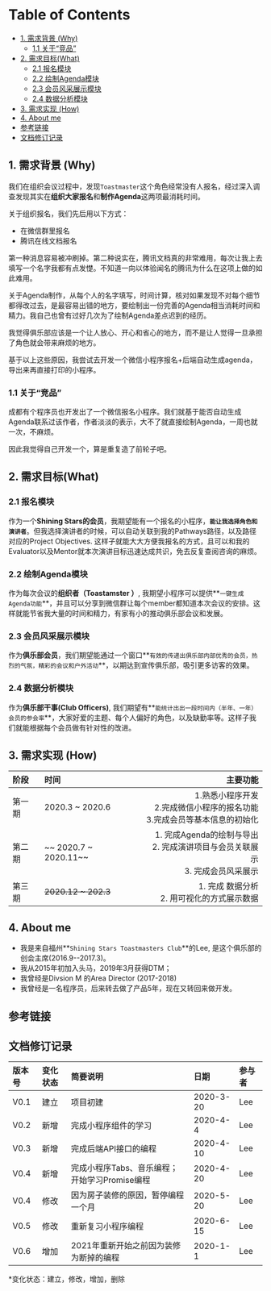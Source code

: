 ﻿Table of Contents
=================

* [1\. 需求背景 (Why)](#1-%E9%9C%80%E6%B1%82%E8%83%8C%E6%99%AF-why)
  * [1\.1 关于“竞品”](#11-%E5%85%B3%E4%BA%8E%E7%AB%9E%E5%93%81)
* [2\.  需求目标(What)](#2--%E9%9C%80%E6%B1%82%E7%9B%AE%E6%A0%87what)
  * [2\.1 报名模块](#21-%E6%8A%A5%E5%90%8D%E6%A8%A1%E5%9D%97)
  * [2\.2 绘制Agenda模块](#22-%E7%BB%98%E5%88%B6agenda%E6%A8%A1%E5%9D%97)
  * [2\.3 会员风采展示模块](#23-%E4%BC%9A%E5%91%98%E9%A3%8E%E9%87%87%E5%B1%95%E7%A4%BA%E6%A8%A1%E5%9D%97)
  * [2\.4 数据分析模块](#24-%E6%95%B0%E6%8D%AE%E5%88%86%E6%9E%90%E6%A8%A1%E5%9D%97)
* [3\. 需求实现 (How)](#3-%E9%9C%80%E6%B1%82%E5%AE%9E%E7%8E%B0-how)
* [4\. About me](#4-about-me)
* [参考链接](#%E5%8F%82%E8%80%83%E9%93%BE%E6%8E%A5)
* [文档修订记录](#%E6%96%87%E6%A1%A3%E4%BF%AE%E8%AE%A2%E8%AE%B0%E5%BD%95)

## 1. 需求背景 (Why)

我们在组织会议过程中，发现`Toastmaster`这个角色经常没有人报名，经过深入调查发现其实在**组织大家报名**和**制作Agenda**这两项最消耗时间。

关于组织报名，我们先后用以下方式：
- 在微信群里报名
- 腾讯在线文档报名

第一种消息容易被冲刷掉。第二种说实在，腾讯文档真的非常难用，每次让我上去填写一个名字我都有点发憷。不知道一向以体验闻名的腾讯为什么在这项上做的如此难用。

关于Agenda制作，从每个人的名字填写，时间计算，核对如果发现不对每个细节都得改过去，是最容易出错的地方，要绘制出一份完善的Agenda相当消耗时间和精力。我自己也曾有过好几次为了绘制Agenda差点迟到的经历。

我觉得俱乐部应该是一个让人放心、开心和省心的地方，而不是让人觉得一旦承担了角色就会带来麻烦的地方。

基于以上这些原因，我尝试去开发一个微信小程序报名+后端自动生成agenda，导出来再直接打印的小程序。

### 1.1 关于“竞品”
 成都有个程序员也开发出了一个微信报名小程序。我们就基于能否自动生成Agenda联系过该作者，作者淡淡的表示，大不了就直接绘制Agenda，一周也就一次，不麻烦。

因此我觉得自己开发一个，算是重复造了前轮子吧。

## 2.  需求目标(What)

### 2.1 报名模块

作为一个**Shining Stars的会员**，我期望能有一个报名的小程序，**`能让我选择角色和演讲者`**。但我选择演讲者的时候，可以自动关联到我的Pathways路径，以及路径对应的Project Objectives. 这样子就能大大方便我报名的方式，且可以和我的Evaluator以及Mentor就本次演讲目标迅速达成共识，免去反复查阅咨询的麻烦。

### 2.2 绘制Agenda模块

作为每次会议的**组织者（Toastamster ）**, 我期望小程序可以提供**`一键生成Agenda功能`**，并且可以分享到微信群让每个member都知道本次会议的安排。这样就能节省我大量的时间和精力，有家有小的推动俱乐部会议和发展。

### 2.3 会员风采展示模块

作为**俱乐部会员**，我们期望能通过一个窗口**`有效的传递出俱乐部内部优秀的会员，热烈的气氛，精彩的会议和户外活动`**，以期达到宣传俱乐部，吸引更多访客的效果。

### 2.4 数据分析模块

作为**俱乐部干事(Club Officers)**, 我们期望有**`能统计出出一段时间内（半年、一年）会员的参会率`**，大家好爱的主题、每个人偏好的角色，以及缺勤率等。这样子我们就能根据每个会员做有针对性的改进。

## 3. 需求实现 (How)

| 阶段 |     时间|   主要功能|
| :-------- | :--------| ------: |
| 第一期|   2020.3 ~ 2020.6|  1.熟悉小程序开发 <br>2.完成微信小程序的报名功能  <br> 3.完成会员等基本信息的初始化 |
|第二期|~~ 2020.7 ~ 2020.11~~| 1. 完成Agenda的绘制与导出 <br>2. 完成演讲项目与会员关联展示<br> 3. 完成会员风采展示|
|第三期|~~2020.12 ~ 202.3~~ |1. 完成 数据分析 <br>2. 用可视化的方式展示数据  |


## 4. About me
- 我是来自福州**`Shining Stars Toastmasters Club`**的Lee, 是这个俱乐部的创会主席(2016.9--2017.3)。
- 我从2015年初加入头马，2019年3月获得DTM；
- 我曾经是Divsion M 的Area Director (2017-2018)
- 我曾经是一名程序员，后来转去做了产品5年，现在又转回来做开发。

## 参考链接


## 文档修订记录

| 版本号|     变化状态|   简要说明|  日期	|   参与者   |
| :-------- | :--------| :------ |:------ |:------ |
| V0.1|   建立| 项目初建|2020-3-20| Lee|
| V0.2|   新增| 完成小程序组件的学习|2020-4-4| Lee|
| V0.3|   新增| 完成后端API接口的编程|2020-4-10| Lee|
| V0.4|   新增| 完成小程序Tabs、音乐编程； 开始学习Promise编程|2020-4-20| Lee|
| V0.4|   修改| 因为房子装修的原因，暂停编程一个月|2020-5-20| Lee|
| V0.5|   修改| 重新复习小程序编程|2020-6-15| Lee|
|V0.6|增加| 2021年重新开始之前因为装修为断掉的编程|2020-1-1|Lee|


*变化状态：建立，修改，增加，删除
